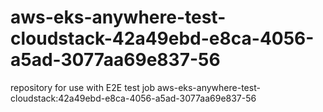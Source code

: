 # aws-eks-anywhere-test-cloudstack-42a49ebd-e8ca-4056-a5ad-3077aa69e837-56
repository for use with E2E test job aws-eks-anywhere-test-cloudstack:42a49ebd-e8ca-4056-a5ad-3077aa69e837-56
